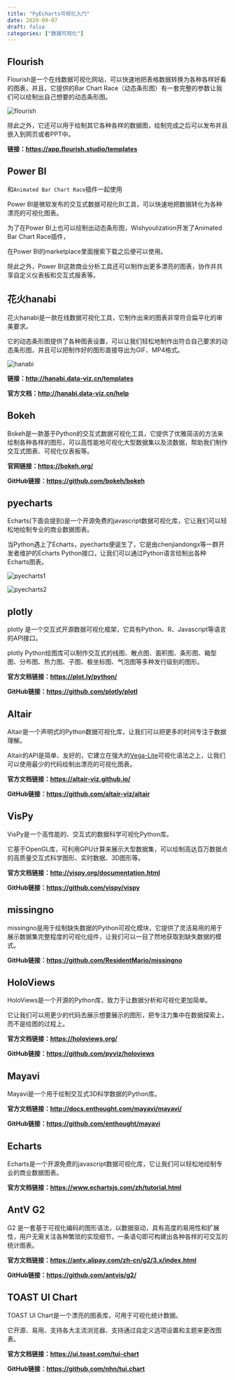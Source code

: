 ```yaml
---
title: "PyEcharts可视化入门"
date: 2020-09-07
draft: false
categories: ["数据可视化"]
---
```


## Flourish

Flourish是一个在线数据可视化网站，可以快速地把表格数据转换为各种各样好看的图表，并且，它提供的Bar Chart Race（动态条形图）有一套完整的参数让我们可以绘制出自己想要的动态条形图。

![flourish](/images/202009/07/flourish.gif)

除此之外，它还可以用于绘制其它各种各样的数据图，绘制完成之后可以发布并且嵌入到网页或者PPT中。

**链接：https://app.flourish.studio/templates**

## Power BI

和`Animated Bar Chart Race`插件一起使用

Power BI是微软发布的交互式数据可视化BI工具，可以快速地把数据转化为各种漂亮的可视化图表。

为了在Power BI上也可以绘制出动态条形图，Wishyoulization开发了Animated Bar Chart Race插件，

在Power BI的marketplace里面搜索下载之后便可以使用。

除此之外，Power BI这款商业分析工具还可以制作出更多漂亮的图表，协作并共享自定义仪表板和交互式报表等。

## 花火hanabi

花火hanabi是一款在线数据可视化工具，它制作出来的图表非常符合扁平化的审美要求。

它的动态条形图提供了各种图表设置，可以让我们轻松地制作出符合自己要求的动态条形图，并且可以把制作好的图形直接导出为GIF、MP4格式。

![hanabi](/images/202009/07/hanabi.webp)

**链接：http://hanabi.data-viz.cn/templates**

**官方文档：http://hanabi.data-viz.cn/help**

## Bokeh

Bokeh是一款基于Python的交互式数据可视化工具，它提供了优雅简洁的方法来绘制各种各样的图形，可以高性能地可视化大型数据集以及流数据，帮助我们制作交互式图表、可视化仪表板等。

**官网链接：https://bokeh.org/**

**GitHub链接：https://github.com/bokeh/bokeh**


## pyecharts

Echarts(下面会提到)是一个开源免费的javascript数据可视化库，它让我们可以轻松地绘制专业的商业数据图表。

当Python遇上了Echarts，pyecharts便诞生了，它是由chenjiandongx等一群开发者维护的Echarts Python接口，让我们可以通过Python语言绘制出各种Echarts图表。

![pyecharts1](/images/202009/07/pyecharts1.webp)

![pyecharts2](/images/202009/07/pyecharts2.gif)

## plotly

plotly 是一个交互式开源数据可视化框架，它具有Python、R、Javascript等语言的API接口。

plotly Python绘图库可以制作交互式的线图、散点图、面积图、条形图、箱型图、分布图、热力图、子图、极坐标图、气泡图等多种发行级别的图形。

**官方文档链接：https://plot.ly/python/**

**GitHub链接：https://github.com/plotly/plotl**

## Altair

Altair是一个声明式的Python数据可视化库，让我们可以把更多的时间专注于数据理解。

Altair的API是简单、友好的，它建立在强大的[Vega-Lite](http://vega.github.io/vega-lite)可视化语法之上，让我们可以使用最少的代码绘制出漂亮的可视化图表。

**官方文档链接：https://altair-viz.github.io/**

**GitHub链接：https://github.com/altair-viz/altair**

## VisPy

VisPy是一个高性能的、交互式的数据科学可视化Python库。

它基于OpenGL库，可利用GPU计算来展示大型数据集，可以绘制高达百万数据点的高质量交互式科学图形、实时数据、3D图形等。

**官方文档链接：http://vispy.org/documentation.html**

**GitHub链接：https://github.com/vispy/vispy**

## missingno

missingno是用于绘制缺失数据的Python可视化模块，它提供了灵活易用的用于展示数据集完整程度的可视化组件，让我们可以一目了然地获取到缺失数据的模式。

**GitHub链接：https://github.com/ResidentMario/missingno**

## HoloViews

HoloViews是一个开源的Python库，致力于让数据分析和可视化更加简单。

它让我们可以用更少的代码去展示想要展示的图形，把专注力集中在数据探索上，而不是绘图的过程上。

**官方文档链接：https://holoviews.org/**

**GitHub链接：https://github.com/pyviz/holoviews**

## Mayavi

Mayavi是一个用于绘制交互式3D科学数据的Python库。


**官方文档链接：http://docs.enthought.com/mayavi/mayavi/**

**GitHub链接：https://github.com/enthought/mayavi**


## Echarts

Echarts是一个开源免费的javascript数据可视化库，它让我们可以轻松地绘制专业的商业数据图表。

**官方文档链接：https://www.echartsjs.com/zh/tutorial.html**


## AntV G2

G2 是一套基于可视化编码的图形语法，以数据驱动，具有高度的易用性和扩展性，用户无需关注各种繁琐的实现细节，一条语句即可构建出各种各样的可交互的统计图表。

**官方文档链接：https://antv.alipay.com/zh-cn/g2/3.x/index.html**

**GitHub链接：https://github.com/antvis/g2/**

## TOAST UI Chart

TOAST UI Chart是一个漂亮的图表库，可用于可视化统计数据。

它开源、易用、支持各大主流浏览器、支持通过自定义选项设置和主题来更改图表。

**官方文档链接：https://ui.toast.com/tui-chart**

**GitHub链接：https://github.com/nhn/tui.chart**


